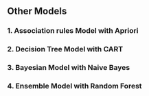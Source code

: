 ## Other Models

### 1. Association rules Model with Apriori
### 2. Decision Tree Model with CART
### 3. Bayesian Model with Naive Bayes
### 4. Ensemble Model with Random Forest
